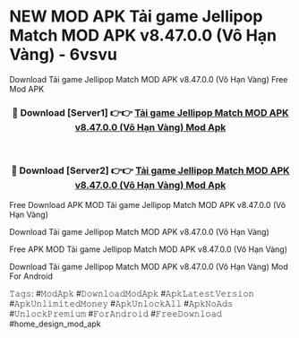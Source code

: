 # NEW MOD APK Tải game Jellipop Match MOD APK v8.47.0.0 (Vô Hạn Vàng) - 6vsvu
Download Tải game Jellipop Match MOD APK v8.47.0.0 (Vô Hạn Vàng) Free Mod APK

<div align="center">
<h3>🔴 Download [Server1] 👉👉 <a href="https://apk-comot.site?title=Tải_game_Jellipop_Match_MOD_APK_v8.47.0.0_(Vô_Hạn_Vàng)">Tải game Jellipop Match MOD APK v8.47.0.0 (Vô Hạn Vàng) Mod Apk</a></h3><br>

<h3>🔴 Download [Server2] 👉👉 <a href="https://apk-comot.site?title=Tải_game_Jellipop_Match_MOD_APK_v8.47.0.0_(Vô_Hạn_Vàng)">Tải game Jellipop Match MOD APK v8.47.0.0 (Vô Hạn Vàng) Mod Apk</a></h3>
</div>


Free Download APK MOD Tải game Jellipop Match MOD APK v8.47.0.0 (Vô Hạn Vàng)

Download Tải game Jellipop Match MOD APK v8.47.0.0 (Vô Hạn Vàng) 

Free APK MOD Tải game Jellipop Match MOD APK v8.47.0.0 (Vô Hạn Vàng) 

Download Tải game Jellipop Match MOD APK v8.47.0.0 (Vô Hạn Vàng) Mod For Android

𝚃𝚊𝚐𝚜: #𝙼𝚘𝚍𝙰𝚙𝚔 #𝙳𝚘𝚠𝚗𝚕𝚘𝚊𝚍𝙼𝚘𝚍𝙰𝚙𝚔 #𝙰𝚙𝚔𝙻𝚊𝚝𝚎𝚜𝚝𝚅𝚎𝚛𝚜𝚒𝚘𝚗 #𝙰𝚙𝚔𝚄𝚗𝚕𝚒𝚖𝚒𝚝𝚎𝚍𝙼𝚘𝚗𝚎𝚢 #𝙰𝚙𝚔𝚄𝚗𝚕𝚘𝚌𝚔𝙰𝚕𝚕 #𝙰𝚙𝚔𝙽𝚘𝙰𝚍𝚜 #𝚄𝚗𝚕𝚘𝚌𝚔𝙿𝚛𝚎𝚖𝚒𝚞𝚖 #𝙵𝚘𝚛𝙰𝚗𝚍𝚛𝚘𝚒𝚍 #𝙵𝚛𝚎𝚎𝙳𝚘𝚠𝚗𝚕𝚘𝚊𝚍 #home_design_mod_apk